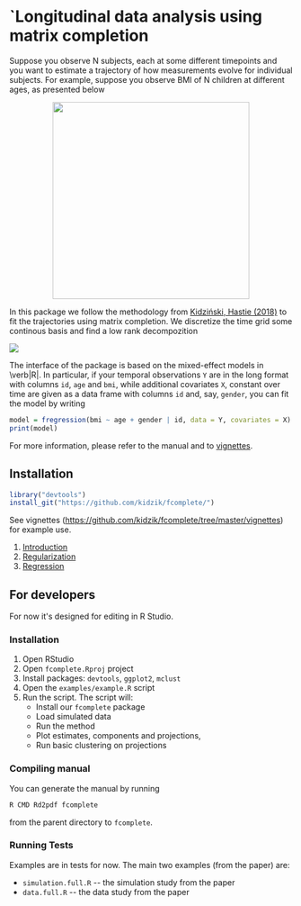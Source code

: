 # `Longitudinal data analysis using matrix completion

Suppose you observe N subjects, each at some different timepoints and you want to estimate a trajectory of how measurements evolve for individual subjects. For example, suppose you observe BMI of N children at different ages, as presented below

<div style="text-align: center"><img src="https://s3-eu-west-1.amazonaws.com/kidzinski/kidzinski/fcomplete/grouped.png" width="350" /></div>

In this package we follow the methodology from [Kidziński, Hastie (2018)](https://arxiv.org/abs/1809.08771) to fit the trajectories using matrix completion. We discretize the time grid some continous basis and find a low rank decompozition

![](https://s3-eu-west-1.amazonaws.com/kidzinski/kidzinski/fcomplete/intro-1.png)

The interface of the package is based on the mixed-effect models in \verb|R|. In particular, if your temporal observations `Y` are in the long format with columns `id`, `age` and `bmi`, while additional covariates `X`, constant over time are given as a data frame with columns `id` and, say, `gender`, you can fit the model by writing

```R
model = fregression(bmi ~ age + gender | id, data = Y, covariates = X)
print(model)
```

For more information, please refer to the manual and to [vignettes](https://github.com/kidzik/fcomplete/tree/master/vignettes).

## Installation

```R
library("devtools")
install_git("https://github.com/kidzik/fcomplete/")
```

See vignettes (https://github.com/kidzik/fcomplete/tree/master/vignettes) for example use.
1. [Introduction](https://github.com/kidzik/fcomplete/tree/master/vignettes/fcomplete.ipynb)
2. [Regularization](https://github.com/kidzik/fcomplete/tree/master/vignettes/Regularization.ipynb)
3. [Regression](https://github.com/kidzik/fcomplete/tree/master/vignettes/Regression.ipynb)

## For developers

For now it's designed for editing in R Studio.

### Installation
1. Open RStudio
2. Open `fcomplete.Rproj` project
3. Install packages: `devtools`, `ggplot2`, `mclust`
4. Open the `examples/example.R` script
5. Run the script. The script will:
    * Install our `fcomplete` package
    * Load simulated data
    * Run the method
    * Plot estimates, components and projections,
    * Run basic clustering on projections

### Compiling manual

You can generate the manual by running
```bash
R CMD Rd2pdf fcomplete
```
from the parent directory to `fcomplete`.

### Running Tests

Examples are in tests for now. The main two examples (from the paper) are:
* `simulation.full.R` -- the simulation study from the paper
* `data.full.R` -- the data study from the paper
